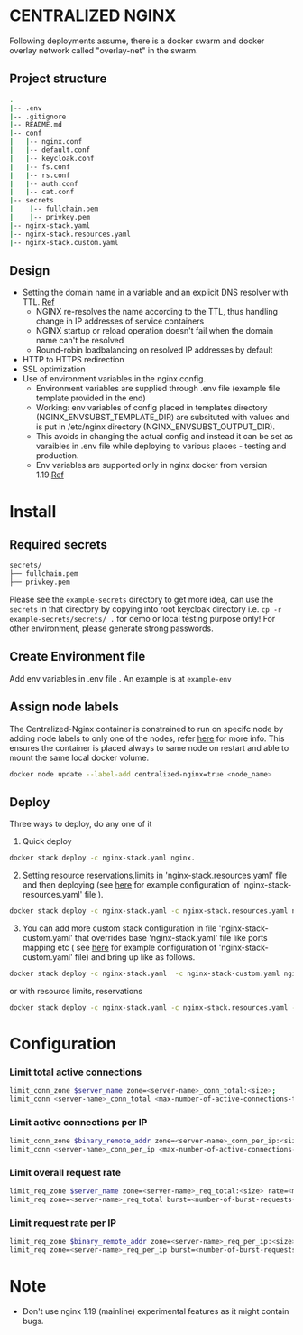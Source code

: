 # CENTRALIZED NGINX

Following deployments assume, there is a docker swarm and docker overlay network called "overlay-net" in the swarm.

## Project structure
```sh
.
|-- .env
|-- .gitignore
|-- README.md
|-- conf
|   |-- nginx.conf
|   |-- default.conf    
|   |-- keycloak.conf
|   |-- fs.conf
|   |-- rs.conf
|   |-- auth.conf
|   |-- cat.conf 
|-- secrets
|    |-- fullchain.pem
|    |-- privkey.pem
|-- nginx-stack.yaml
|-- nginx-stack.resources.yaml 
|-- nginx-stack.custom.yaml 
```

## Design
* Setting the domain name in a variable and an explicit DNS resolver with TTL. [Ref](https://www.nginx.com/blog/dns-service-discovery-nginx-plus/#Methods-for-Service-Discovery-with-DNS-for-NGINX-and-NGINX%C2%A0Plus)
    * NGINX re-resolves the name according to the TTL, thus handling change in IP addresses of service containers
    * NGINX startup or reload operation doesn't fail when the domain name can't be resolved
    * Round-robin loadbalancing on resolved IP addresses by default
* HTTP to HTTPS redirection
* SSL optimization
* Use of environment variables in the nginx config. 
    * Environment variables are supplied through .env file (example file
      template provided in the end)
    * Working: env variables of config  placed in  templates directory (NGINX_ENVSUBST_TEMPLATE_DIR) are subsituted with 
      values and is put in /etc/nginx directory (NGINX_ENVSUBST_OUTPUT_DIR).
    * This avoids in changing the actual config and instead it can be set as varaibles in .env file
       while deploying to various places - testing and production.
    * Env variables are supported only in  nginx docker from version 1.19.[Ref](https://hub.docker.com/_/nginx)

# Install


## Required secrets

```sh
secrets/
├── fullchain.pem
├── privkey.pem

```
   Please see the ``example-secrets`` directory to get more idea, can use the ``secrets`` in that directory by copying into root keycloak directory i.e. ``cp -r example-secrets/secrets/ .`` for demo or local testing purpose only! For other environment, please generate strong passwords.

## Create Environment file
Add env variables in .env file . An example is at ```example-env```


## Assign node labels

The Centralized-Nginx container is constrained to run on specifc node by adding node labels to only one of the nodes, refer [here](https://docs.docker.com/engine/swarm/services/#placement-constraints) for more info. This ensures the container is placed always to same node on restart and able to mount the same local docker volume.
```sh
docker node update --label-add centralized-nginx=true <node_name>
```

## Deploy

Three ways to deploy, do any one of it
1. Quick deploy  
```sh
docker stack deploy -c nginx-stack.yaml nginx.

```

2. Setting resource reservations,limits in 'nginx-stack.resources.yaml' file and then deploying (see [here](example-nginx-stack-resources.yaml) for example configuration of 'nginx-stack-resources.yaml' file ).

```sh
docker stack deploy -c nginx-stack.yaml -c nginx-stack.resources.yaml nginx
```
3. You can add more custom stack configuration in file 'nginx-stack-custom.yaml' that overrides base 'nginx-stack.yaml' file like ports mapping etc ( see [here](example-nginx-stack-custom.yaml) for example configuration of 'nginx-stack-custom.yaml' file)  and bring up like as follows.

```sh
docker stack deploy -c nginx-stack.yaml  -c nginx-stack-custom.yaml nginx
```
or 
with resource limits, reservations
```sh
docker stack deploy -c nginx-stack.yaml -c nginx-stack.resources.yaml -c nginx-stack.custom.yaml nginx
```


# Configuration

### Limit total active connections
```sh
limit_conn_zone $server_name zone=<server-name>_conn_total:<size>;
limit_conn <server-name>_conn_total <max-number-of-active-connections-to-server>;
```
### Limit active connections per IP
```sh
limit_conn_zone $binary_remote_addr zone=<server-name>_conn_per_ip:<size>;
limit_conn <server-name>_conn_per_ip <max-number-of-active-connections-to-server-per-IP>;
```
### Limit overall request rate
```sh
limit_req_zone $server_name zone=<server-name>_req_total:<size> rate=<max-request-rate-to-server>;
limit_req zone=<server-name>_req_total burst=<number-of-burst-requests-allowed> nodelay;
```
### Limit request rate per IP
```sh
limit_req_zone $binary_remote_addr zone=<server-name>_req_per_ip:<size> rate=<max-request-rate-to-server-per-IP>r/s;
limit_req zone=<server-name>_req_per_ip burst=<number-of-burst-requests-allowed> nodelay;
```


# Note 
  * Don't use nginx 1.19 (mainline) experimental features as it might contain bugs.
